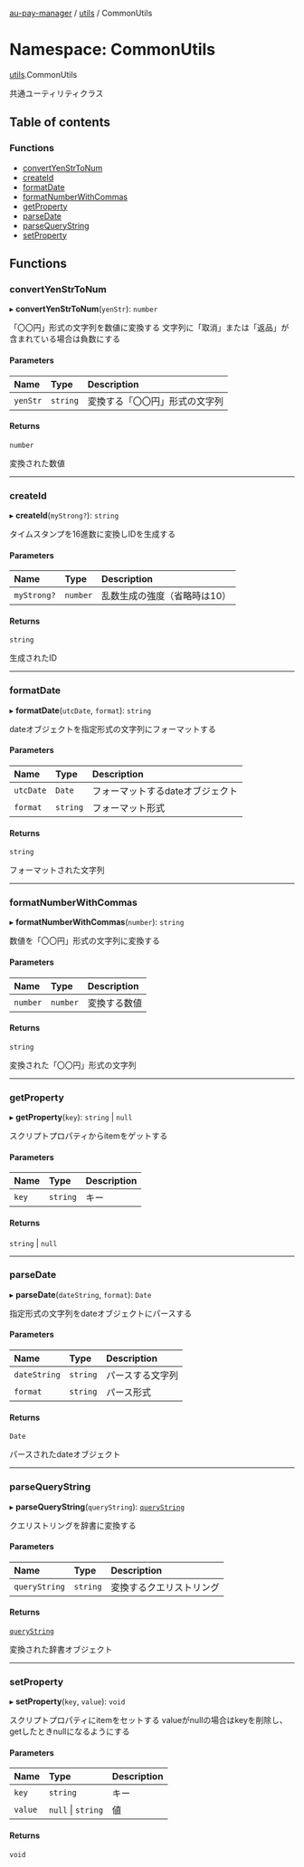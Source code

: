 [au-pay-manager](../README.md) / [utils](utils.md) / CommonUtils

# Namespace: CommonUtils

[utils](utils.md).CommonUtils

共通ユーティリティクラス

## Table of contents

### Functions

- [convertYenStrToNum](utils.CommonUtils.md#convertyenstrtonum)
- [createId](utils.CommonUtils.md#createid)
- [formatDate](utils.CommonUtils.md#formatdate)
- [formatNumberWithCommas](utils.CommonUtils.md#formatnumberwithcommas)
- [getProperty](utils.CommonUtils.md#getproperty)
- [parseDate](utils.CommonUtils.md#parsedate)
- [parseQueryString](utils.CommonUtils.md#parsequerystring)
- [setProperty](utils.CommonUtils.md#setproperty)

## Functions

### convertYenStrToNum

▸ **convertYenStrToNum**(`yenStr`): `number`

「〇〇円」形式の文字列を数値に変換する
文字列に「取消」または「返品」が含まれている場合は負数にする

#### Parameters

| Name | Type | Description |
| :------ | :------ | :------ |
| `yenStr` | `string` | 変換する「〇〇円」形式の文字列 |

#### Returns

`number`

変換された数値

___

### createId

▸ **createId**(`myStrong?`): `string`

タイムスタンプを16進数に変換しIDを生成する

#### Parameters

| Name | Type | Description |
| :------ | :------ | :------ |
| `myStrong?` | `number` | 乱数生成の強度（省略時は10） |

#### Returns

`string`

生成されたID

___

### formatDate

▸ **formatDate**(`utcDate`, `format`): `string`

dateオブジェクトを指定形式の文字列にフォーマットする

#### Parameters

| Name | Type | Description |
| :------ | :------ | :------ |
| `utcDate` | `Date` | フォーマットするdateオブジェクト |
| `format` | `string` | フォーマット形式 |

#### Returns

`string`

フォーマットされた文字列

___

### formatNumberWithCommas

▸ **formatNumberWithCommas**(`number`): `string`

数値を「〇〇円」形式の文字列に変換する

#### Parameters

| Name | Type | Description |
| :------ | :------ | :------ |
| `number` | `number` | 変換する数値 |

#### Returns

`string`

変換された「〇〇円」形式の文字列

___

### getProperty

▸ **getProperty**(`key`): `string` \| ``null``

スクリプトプロパティからitemをゲットする

#### Parameters

| Name | Type | Description |
| :------ | :------ | :------ |
| `key` | `string` | キー |

#### Returns

`string` \| ``null``

___

### parseDate

▸ **parseDate**(`dateString`, `format`): `Date`

指定形式の文字列をdateオブジェクトにパースする

#### Parameters

| Name | Type | Description |
| :------ | :------ | :------ |
| `dateString` | `string` | パースする文字列 |
| `format` | `string` | パース形式 |

#### Returns

`Date`

パースされたdateオブジェクト

___

### parseQueryString

▸ **parseQueryString**(`queryString`): [`queryString`](../interfaces/interfaces.queryString.md)

クエリストリングを辞書に変換する

#### Parameters

| Name | Type | Description |
| :------ | :------ | :------ |
| `queryString` | `string` | 変換するクエリストリング |

#### Returns

[`queryString`](../interfaces/interfaces.queryString.md)

変換された辞書オブジェクト

___

### setProperty

▸ **setProperty**(`key`, `value`): `void`

スクリプトプロパティにitemをセットする
valueがnullの場合はkeyを削除し、getしたときnullになるようにする

#### Parameters

| Name | Type | Description |
| :------ | :------ | :------ |
| `key` | `string` | キー |
| `value` | ``null`` \| `string` | 値 |

#### Returns

`void`
